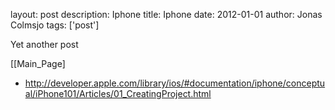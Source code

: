 layout: post
description: Iphone
title: Iphone
date: 2012-01-01
author: Jonas Colmsjo
tags: ['post']

Yet another post





[[Main_Page]


* http://developer.apple.com/library/ios/#documentation/iphone/conceptual/iPhone101/Articles/01_CreatingProject.html
